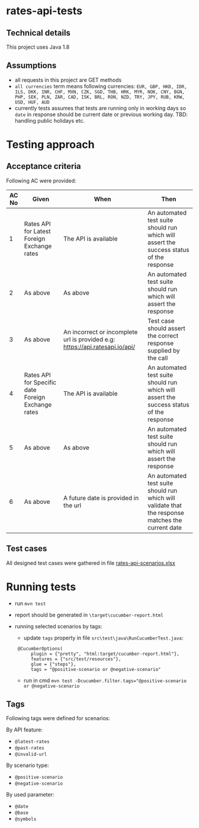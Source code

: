 # rates-api-tests

## Technical details
This project uses Java 1.8

## Assumptions
- all requests in this project are GET methods
- `all currencies` term means following currencies: `EUR, GBP, HKD, IDR, ILS, DKK, INR, CHF, MXN, CZK, SGD, THB, HRK, MYR, NOK, CNY, BGN, PHP, SEK, PLN, ZAR, CAD, ISK, BRL, RON, NZD, TRY, JPY, RUB, KRW, USD, HUF, AUD` 
- currently tests assumes that tests are running only in working days so `date` in response should be current date or previous working day. TBD: handling public holidays etc.

# Testing approach
## Acceptance criteria
Following AC were provided:

| AC No | Given | When | Then |
| --- | --- | --- | --- |
| 1 | Rates API for Latest Foreign Exchange rates | The API is available | An automated test suite should run which will assert the success status of the response |
| 2 | As above | As above | An automated test suite should run which will assert the response |
| 3 | As above | An incorrect or incomplete url is provided e.g: https://api.ratesapi.io/api/ | Test case should assert the correct response supplied by the call |
| 4 | Rates API for Specific date Foreign Exchange rates | The API is available | An automated test suite should run which will assert the success status of the response |
| 5 | As above | As above | An automated test suite should run which will assert the response |
| 6 | As above | A future date is provided in the url | An automated test suite should run which will validate that the response matches the current date |

## Test cases
All designed test cases were gathered in file [rates-api-scenarios.xlsx](src\test\resources\docs\rates-api-scenarios.xlsx)


# Running tests
- run `mvn test`
- report should be generated in `\target\cucumber-report.html`
- running selected scenarios by tags:

  - update `tags` property in file `src\test\java\RunCucumberTest.java`:
  <pre><code> @CucumberOptions(
        plugin = {"pretty", "html:target/cucumber-report.html"},
        features = {"src/test/resources"},
        glue = {"steps"},
        tags = "@positive-scenario or @negative-scenario"
  </pre></code>
    
  - run in cmd `mvn test -Dcucumber.filter.tags="@positive-scenario or @negative-scenario`

## Tags
Following tags were defined for scenarios:

By API feature:
- `@latest-rates`
- `@past-rates`
- `@invalid-url`

By scenario type:
- `@positive-scenario`
- `@negative-scenario`

By used parameter:
- `@date`
- `@base`
- `@symbols`